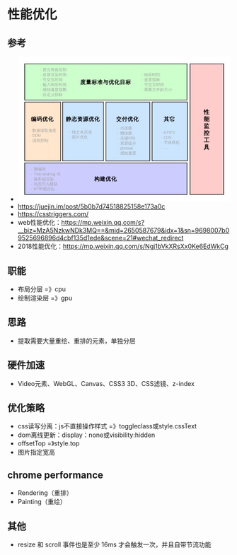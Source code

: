 # 性能优化

## 参考
  - ![性能优化](性能优化.jpeg)
  - https://juejin.im/post/5b0b7d74518825158e173a0c
  - https://csstriggers.com/
  - web性能优化：https://mp.weixin.qq.com/s?__biz=MzA5NzkwNDk3MQ==&mid=2650587679&idx=1&sn=9698007b09525696896d4cbf135d1ede&scene=21#wechat_redirect
  - 2018性能优化：https://mp.weixin.qq.com/s/Ngj1bVkXRsXx0Ke6EdWkCg

## 职能
  - 布局分层 =》cpu
  - 绘制渲染层 =》gpu

## 思路
  - 提取需要大量重绘、重排的元素，单独分层

## 硬件加速
  - Video元素、WebGL、Canvas、CSS3 3D、CSS滤镜、z-index

## 优化策略
  - css读写分离：js不直接操作样式 =》toggleclass或style.cssText
  - dom离线更新：display：none或visibility:hidden
  - offsetTop =》style.top
  - 图片指定宽高

## chrome performance
  - Rendering（重排）
  - Painting（重绘）

## 其他
  - resize 和 scroll 事件也是至少 16ms 才会触发一次，并且自带节流功能


